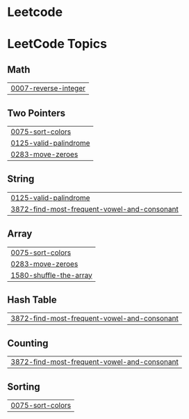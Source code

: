 # Leetcode
<!---LeetCode Topics Start-->
# LeetCode Topics
## Math
|  |
| ------- |
| [0007-reverse-integer](https://github.com/MegavarshiniM1809/Leetcode/tree/master/0007-reverse-integer) |
## Two Pointers
|  |
| ------- |
| [0075-sort-colors](https://github.com/MegavarshiniM1809/Leetcode/tree/master/0075-sort-colors) |
| [0125-valid-palindrome](https://github.com/MegavarshiniM1809/Leetcode/tree/master/0125-valid-palindrome) |
| [0283-move-zeroes](https://github.com/MegavarshiniM1809/Leetcode/tree/master/0283-move-zeroes) |
## String
|  |
| ------- |
| [0125-valid-palindrome](https://github.com/MegavarshiniM1809/Leetcode/tree/master/0125-valid-palindrome) |
| [3872-find-most-frequent-vowel-and-consonant](https://github.com/MegavarshiniM1809/Leetcode/tree/master/3872-find-most-frequent-vowel-and-consonant) |
## Array
|  |
| ------- |
| [0075-sort-colors](https://github.com/MegavarshiniM1809/Leetcode/tree/master/0075-sort-colors) |
| [0283-move-zeroes](https://github.com/MegavarshiniM1809/Leetcode/tree/master/0283-move-zeroes) |
| [1580-shuffle-the-array](https://github.com/MegavarshiniM1809/Leetcode/tree/master/1580-shuffle-the-array) |
## Hash Table
|  |
| ------- |
| [3872-find-most-frequent-vowel-and-consonant](https://github.com/MegavarshiniM1809/Leetcode/tree/master/3872-find-most-frequent-vowel-and-consonant) |
## Counting
|  |
| ------- |
| [3872-find-most-frequent-vowel-and-consonant](https://github.com/MegavarshiniM1809/Leetcode/tree/master/3872-find-most-frequent-vowel-and-consonant) |
## Sorting
|  |
| ------- |
| [0075-sort-colors](https://github.com/MegavarshiniM1809/Leetcode/tree/master/0075-sort-colors) |
<!---LeetCode Topics End-->